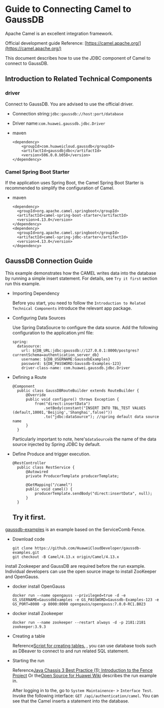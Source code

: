 # Guide to Connecting Camel to GaussDB #

Apache Camel is an excellent integration framework.

Official development guide Reference: [https://camel.apache.org/](https://camel.apache.org/)

This document describes how to use the JDBC component of Camel to connect to GaussDB.

## Introduction to Related Technical Components ##

### driver ###

Connect to GaussDB. You are advised to use the official driver.

 *  Connection string:`jdbc:gaussdb://host:port/database`
 *  Driver name:`com.huawei.gaussdb.jdbc.Driver`
 *  maven
    
    ```
    <dependency>
        <groupId>com.huaweicloud.gaussdb</groupId>
        <artifactId>gaussdbjdbc</artifactId>
        <version>506.0.0.b058</version>
    </dependency>
    ```

### Camel Spring Boot Starter ###

If the application uses Spring Boot, the Camel Spring Boot Starter is recommended to simplify the configuration of Camel.

 *  maven
    
    ```
    <dependency>
      <groupId>org.apache.camel.springboot</groupId>
      <artifactId>camel-spring-boot-starter</artifactId>
      <version>4.13.0</version>
    </dependency>
    <dependency>
      <groupId>org.apache.camel.springboot</groupId>
      <artifactId>camel-spring-jdbc-starter</artifactId>
      <version>4.13.0</version>
    </dependency>
    ```

## GaussDB Connection Guide ##

This example demonstrates how the CAMEL writes data into the database by running a simple insert statement. For details, see `Try it first` section run this example.

 *  Importing Dependency
    
    Before you start, you need to follow the `Introduction to Related Technical Components` introduce the relevant app package.

 *  Configuring Data Sources
    
    Use Spring DataSource to configure the data source. Add the following configuration to the application.yml file:
    
    ```
    spring:
      datasource:
        url: ${DB_URL:jdbc:gaussdb://127.0.0.1:8000/postgres?currentSchema=authentication_server_db}
        username: ${DB_USERNAME:GaussdbExamples}
        password: ${DB_PASSWORD:Gaussdb-Examples-123}
        driver-class-name: com.huawei.gaussdb.jdbc.Driver
    ```

 *  Defining a Route
    
    ```
    @Component
      public class GaussDBRouteBuilder extends RouteBuilder {
          @Override
          public void configure() throws Exception {
              from("direct:insertData")
                  .setBody(constant("INSERT INTO TBL_TEST VALUES (default,10001,'Beijing','Shanghai',false)"))
                  .to("jdbc:dataSource"); //spring default data source name
          }
      }
    ```
    
    Particularly important to note, here's`dataSource`is the name of the data source injected by Spring JDBC by default.

 *  Define Produce and trigger execution.
    
    ```
    @RestController
      public class RestService {
          @Autowired
          private ProducerTemplate producerTemplate;
    
          @GetMapping("/camel")
          public void camel() {
              producerTemplate.sendBody("direct:insertData", null);
          }
      }
    ```
    
    ## Try it first. ##

[gaussdb-examples](https://github.com/HuaweiCloudDeveloper/gaussdb-examples)	is an example based on the ServiceComb Fence.

 *  Download code
    
    ```
    git clone https://github.com/HuaweiCloudDeveloper/gaussdb-examples.git
    git checkout -B Camel/4.13.x origin/Camel/4.13.x
    ```

install Zookeeper and GaussDB are required before the run example. Individual developers can use the open source image to install ZooKeeper and OpenGauss.

 *  docker install OpenGauss
    
    ```
    docker run --name opengauss --privileged=true -d -e GS_USERNAME=GaussdbExamples -e GS_PASSWORD=Gaussdb-Examples-123 -e GS_PORT=8000 -p 8000:8000 opengauss/opengauss:7.0.0-RC1.B023
    ```
 *  docker install Zookeeper
    
    ```
    docker run --name zookeeper --restart always -d -p 2181:2181 zookeeper:3.9.3
    ```
 *  Creating a table
    
    Reference[Script for creating tables.](https://github.com/HuaweiCloudDeveloper/gaussdb-examples/tree/MyBatis/3.5.x/authentication-server/src/main/resources/sql/user.sql)	, you can use database tools such as DBeaver to connect to and run related SQL statement.

 *  Starting the run
    
    Reference[Java Chassis 3 Best Practice (1): Introduction to the Fence Project](https://bbs.huaweicloud.com/blogs/433423)	Or the[Open Source for Huawei Wiki](https://gitcode.com/HuaweiCloudDeveloper/OpenSourceForHuaweiWiki) describes the run example in.
    
    After logging in to the, go to `System Maintainence`\- > `Interface Test`. Invoke the following interface: `GET /api/authentication/camel`. You can see that the Camel inserts a statement into the database.


